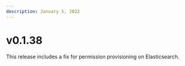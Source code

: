 ```yaml
---
description: January 5, 2022
---
```


# v0.1.38

This release includes a fix for permission provisioning on Elasticsearch.

##
